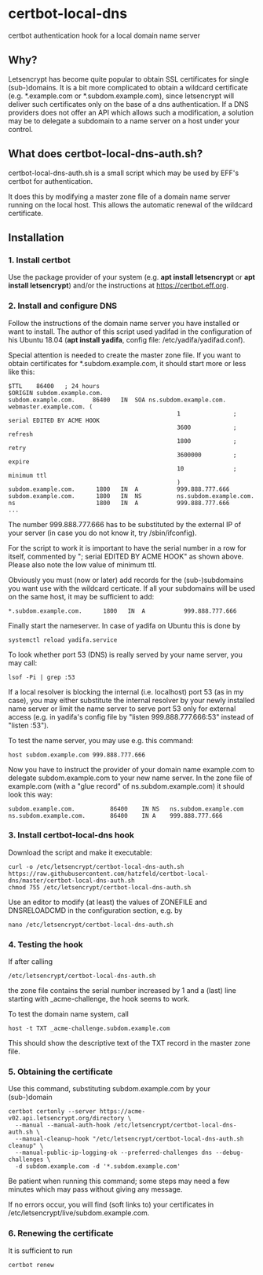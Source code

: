 # certbot-local-dns
certbot authentication hook for a local domain name server

## Why?

Letsencrypt has become quite popular to obtain SSL certificates for single (sub-)domains. It is a bit more complicated to obtain a wildcard certificate (e.g. \*.example.com or \*.subdom.example.com), since letsencrypt will deliver such certificates only on the base of a dns authentication. If a DNS providers does not offer an API which allows such a modification, a solution may be to delegate a subdomain to a name server on a host under your control.

## What does certbot-local-dns-auth.sh?

certbot-local-dns-auth.sh is a small script which may be used by EFF's certbot for authentication.

It does this by modifying a master zone file of a domain name server running on the local host. This allows the automatic renewal of the wildcard certificate.

## Installation

### 1. Install certbot 
Use the package provider of your system (e.g. **apt install letsencrypt** or **apt install letsencrypt**) and/or the instructions at https://certbot.eff.org.

### 2. Install and configure DNS
Follow the instructions of the domain name server you have installed or want to install. The author of this script used yadifad in the configuration of his Ubuntu 18.04 (**apt install yadifa**, config file: /etc/yadifa/yadifad.conf).

Special attention is needed to create the master zone file. If you want to obtain certificates for \*.subdom.example.com, it should start more or less like this:
```
$TTL    86400   ; 24 hours
$ORIGIN subdom.example.com.
subdom.example.com.     86400   IN  SOA ns.subdom.example.com.  webmaster.example.com. (
                                                1               ; serial EDITED BY ACME HOOK
                                                3600            ; refresh
                                                1800            ; retry
                                                3600000         ; expire
                                                10              ; minimum ttl
                                                )
subdom.example.com.      1800   IN  A           999.888.777.666
subdom.example.com.      1800   IN  NS          ns.subdom.example.com.
ns                       1800   IN  A           999.888.777.666
...
```
The number 999.888.777.666 has to be substituted by the external IP of your server (in case you do not know it, try /sbin/ifconfig).

For the script to work it is important to have the serial number in a row for itself, commented by "; serial EDITED BY ACME HOOK" as shown above. Please also note the low value of minimum ttl.

Obviously you must (now or later) add records for the (sub-)subdomains you want use with the wildcard certicate. If all your subdomains will be used on the same host, it may be sufficient to add:
```
*.subdom.example.com.      1800   IN  A           999.888.777.666
```

Finally start the nameserver. In case of yadifa on Ubuntu this is done by
```
systemctl reload yadifa.service
```

To look whether port 53 (DNS) is really served by your name server, you may call:
```
lsof -Pi | grep :53
```

If a local resolver is blocking the internal (i.e. localhost) port 53 (as in my case), you may either substitute the internal resolver by your newly installed name server or limit the name server to serve port 53 only for external access (e.g. in yadifa's config file by "listen 999.888.777.666:53" instead of "listen :53").

To test the name server, you may use e.g. this command:
```
host subdom.example.com 999.888.777.666
```

Now you have to instruct the provider of your domain name example.com to delegate subdom.example.com to your new name server. In the zone file of example.com (with a "glue record" of ns.subdom.example.com) it should look this way:
```
subdom.example.com.          86400    IN NS   ns.subdom.example.com
ns.subdom.example.com.       86400    IN A    999.888.777.666
```

### 3. Install certbot-local-dns hook

Download the script and make it executable:
```
curl -o /etc/letsencrypt/certbot-local-dns-auth.sh https://raw.githubusercontent.com/hatzfeld/certbot-local-dns/master/certbot-local-dns-auth.sh
chmod 755 /etc/letsencrypt/certbot-local-dns-auth.sh
```

Use an editor to modify (at least) the values of ZONEFILE and DNSRELOADCMD in the configuration section, e.g. by
```
nano /etc/letsencrypt/certbot-local-dns-auth.sh
```

### 4. Testing the hook

If after calling
```
/etc/letsencrypt/certbot-local-dns-auth.sh
```
the zone file contains the serial number increased by 1 and a (last) line starting with \_acme-challenge, the hook seems to work.

To test the domain name system, call
```
host -t TXT _acme-challenge.subdom.example.com
```
This should show the descriptive text of the TXT record in the master zone file.

### 5. Obtaining the certificate

Use this command, substituting subdom.example.com by your (sub-)domain
```
certbot certonly --server https://acme-v02.api.letsencrypt.org/directory \
  --manual --manual-auth-hook /etc/letsencrypt/certbot-local-dns-auth.sh \
  --manual-cleanup-hook "/etc/letsencrypt/certbot-local-dns-auth.sh cleanup" \
  --manual-public-ip-logging-ok --preferred-challenges dns --debug-challenges \
  -d subdom.example.com -d '*.subdom.example.com'
```

Be patient when running this command; some steps may need a few minutes which may pass without giving any message.

If no errors occur, you will find (soft links to) your certificates in /etc/letsencrypt/live/subdom.example.com.

### 6. Renewing the certificate

It is sufficient to run
```
certbot renew
```
